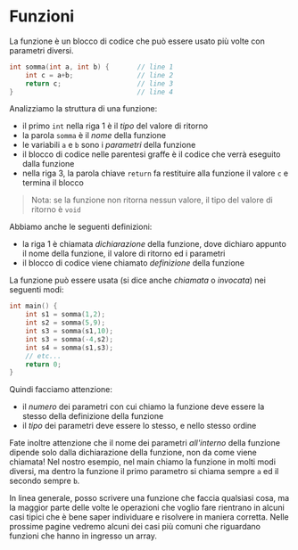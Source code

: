 # Funzioni

La funzione è un blocco di codice che può essere usato più volte con parametri diversi.

```c
int somma(int a, int b) {       // line 1
    int c = a+b;                // line 2
    return c;                   // line 3
}                               // line 4
```

Analizziamo la struttura di una funzione:

- il primo `int` nella riga 1 è il _tipo_ del valore di ritorno
- la parola `somma` è il _nome_ della funzione
- le variabili `a` e `b` sono i _parametri_ della funzione
- il blocco di codice nelle parentesi graffe è il codice che verrà eseguito dalla funzione
- nella riga 3, la parola chiave `return` fa restituire alla funzione il valore `c` e termina il blocco

> Nota: se la funzione non ritorna nessun valore, il tipo del valore di ritorno è `void`

Abbiamo anche le seguenti definizioni:

- la riga 1 è chiamata _dichiarazione_ della funzione, dove dichiaro appunto il nome della funzione, il valore di ritorno ed i parametri
- il blocco di codice viene chiamato _definizione_ della funzione

La funzione può essere usata (si dice anche _chiamata_ o _invocata_) nei seguenti modi:

```c
int main() {
    int s1 = somma(1,2);
    int s2 = somma(5,9);
    int s3 = somma(s1,10);
    int s3 = somma(-4,s2);
    int s4 = somma(s1,s3);
    // etc...
    return 0;
}
```

Quindi facciamo attenzione:

- il _numero_ dei parametri con cui chiamo la funzione deve essere la stesso della definizione della funzione
- il _tipo_ dei parametri deve essere lo stesso, e nello stesso ordine

Fate inoltre attenzione che il nome dei parametri _all'interno_ della funzione dipende solo dalla dichiarazione della funzione, non da come viene chiamata! Nel nostro esempio, nel main chiamo la funzione in molti modi diversi, ma dentro la funzione il primo parametro si chiama sempre `a` ed il secondo sempre `b`.

In linea generale, posso scrivere una funzione che faccia qualsiasi cosa, ma la maggior parte delle volte le operazioni che voglio fare rientrano in alcuni casi tipici che è bene saper individuare e risolvere in maniera corretta. Nelle prossime pagine vedremo alcuni dei casi più comuni che riguardano funzioni che hanno in ingresso un array.
